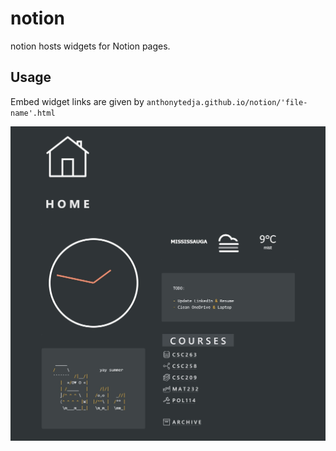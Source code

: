 # notion

notion hosts widgets for Notion pages.

## Usage

Embed widget links are given by `anthonytedja.github.io/notion/'file-name'.html`

[![Widget usage](usage.jpg)](https://www.notion.so/Embeds-6b7133323590447b9d8e963c136ebce5)
